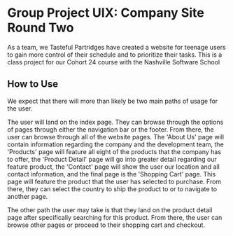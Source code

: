 # Group Project UIX: Company Site Round Two

As a team, we Tasteful Partridges have created a website for teenage users to gain more control of their schedule and to prioritize their tasks. This is a class project for our Cohort 24 course with the Nashville Software School

## How to Use

We expect that there will more than likely be two main paths of usage for the user. 

The user will land on the index page. They can browse through the options of pages through either the navigation bar or the footer. From there, the user can browse through all of the website pages. The 'About Us' page will contain information regarding the company and the development team, the 'Products' page will feature all eight of the products that the company has to offer, the 'Product Detail' page will go into greater detail regarding our feature product, the 'Contact' page will show the user our location and all contact information, and the final page is the 'Shopping Cart' page. This page will feature the product that the user has selected to purchase. From there, they can select the country to ship the product to or to navigate to another page.


The other path the user may take is that they land on the product detail page after specifically searching for this product. From there, the user can browse other pages or proceed to their shopping cart and checkout.



